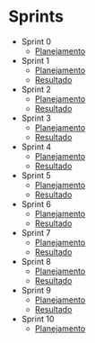 # Sprints
- Sprint 0
    - [Planejamento](sprints/sprint0/planejamento)
- Sprint 1
    - [Planejamento](sprints/sprint1/planejamento)
    - [Resultado](sprints/sprint1/resultado)
- Sprint 2
    - [Planejamento](sprints/sprint2/planejamento)
    - [Resultado](sprints/sprint2/resultado)
- Sprint 3
    - [Planejamento](sprints/sprint3/planejamento)
    - [Resultado](sprints/sprint3/resultado)
- Sprint 4
    - [Planejamento](sprints/sprint4/planejamento)
    - [Resultado](sprints/sprint4/resultado)
- Sprint 5
    - [Planejamento](sprints/sprint5/planejamento)
    - [Resultado](sprints/sprint5/resultado)
- Sprint 6
    - [Planejamento](sprints/sprint6/planejamento)
    - [Resultado](sprints/sprint6/resultado)
- Sprint 7
    - [Planejamento](sprints/sprint7/planejamento)
    - [Resultado](sprints/sprint7/resultado)
- Sprint 8
    - [Planejamento](sprints/sprint8/planejamento)
    - [Resultado](sprints/sprint8/resultado)
- Sprint 9
    - [Planejamento](sprints/sprint9/planejamento)
    - [Resultado](sprints/sprint9/resultado)
- Sprint 10
    - [Planejamento](sprints/sprint10/planejamento)
